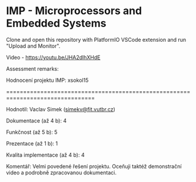 # IMP - Microprocessors and Embedded Systems

Clone and open this repository with PlatformIO VSCode extension and run "Upload and Monitor".

Video - https://youtu.be/JHA2dlhXHdE

Assessment remarks:

Hodnocení projektu IMP: xsokol15

================================================================================

Hodnotil: Vaclav Simek (simekv@fit.vutbr.cz)

Dokumentace (až 4 b):             4

Funkčnost (až 5 b):               5

Prezentace (až 1 b):              1

Kvalita implementace (až 4 b):    4

Komentář: Velmi povedené řešení projektu. Oceňuji taktéž demonstrační video a podrobně zpracovanou dokumentaci.
